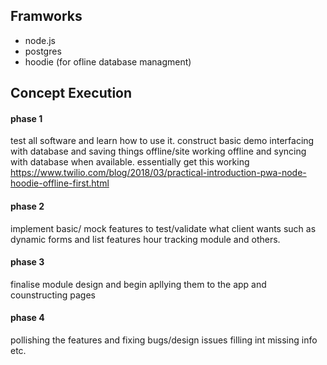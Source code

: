 ## Framworks
- node.js
- postgres
- hoodie (for ofline database managment)

## Concept Execution
#### phase 1 
test all software and learn how to use it. construct basic demo interfacing with database
and saving things offline/site working offline and syncing with database when available.
essentially get this working
https://www.twilio.com/blog/2018/03/practical-introduction-pwa-node-hoodie-offline-first.html

#### phase 2
implement basic/ mock features to test/validate what client wants such as dynamic forms 
and list features hour tracking module and others.

#### phase 3
finalise module design and begin apllying them to the app and counstructing pages 

#### phase 4
pollishing the features and fixing bugs/design issues filling int missing info etc.

 


